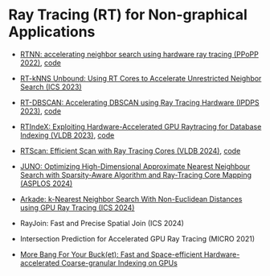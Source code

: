 # Ray Tracing (RT) for Non-graphical Applications

- [RTNN: accelerating neighbor search using hardware ray tracing (PPoPP 2022)](https://dl.acm.org/doi/10.1145/3503221.3508409), [code](https://github.com/horizon-research/rtnn.git)
- [RT-kNNS Unbound: Using RT Cores to Accelerate Unrestricted Neighbor Search (ICS 2023)](https://dl.acm.org/doi/abs/10.1145/3577193.3593738)
- [RT-DBSCAN: Accelerating DBSCAN using Ray Tracing Hardware (IPDPS 2023)](https://ieeexplore.ieee.org/abstract/document/10177455), [code](https://github.com/vani-nag/OWLRayTracing.git)
- [RTIndeX: Exploiting Hardware-Accelerated GPU Raytracing for Database Indexing (VLDB 2023)](https://dl.acm.org/doi/10.14778/3625054.3625063), [code](https://gitlab.rlp.net/juhenneb/rtindex.git)
- [RTScan: Efficient Scan with Ray Tracing Cores (VLDB 2024)](https://www.vldb.org/pvldb/vol17/p1460-lv.pdf), [code](https://github.com/AntaresAlice/RTScan.git)
- [JUNO: Optimizing High-Dimensional Approximate Nearest Neighbour Search with Sparsity-Aware Algorithm and Ray-Tracing Core Mapping (ASPLOS 2024)](https://dl.acm.org/doi/10.1145/3620665.3640360)
- [Arkade: k-Nearest Neighbor Search With Non-Euclidean Distances using GPU Ray Tracing (ICS 2024)](https://arxiv.org/pdf/2311.09168)
- RayJoin: Fast and Precise Spatial Join (ICS 2024)

- Intersection Prediction for Accelerated GPU Ray Tracing (MICRO 2021)

- [More Bang For Your Buck(et): Fast and Space-efficient Hardware-accelerated Coarse-granular Indexing on GPUs](https://arxiv.org/pdf/2406.03965)
